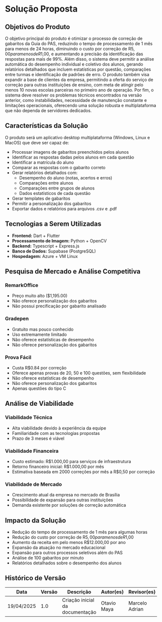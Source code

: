 # Solução Proposta

## Objetivos do Produto

O objetivo principal do produto é otimizar o processo de correção de gabaritos da Guia do PAS, reduzindo o tempo de processamento de 1 mês para menos de 24 horas, diminuindo o custo por correção de R$5,00 para menos de R$1,00, e aumentando a precisão da identificação das respostas para mais de 99%. Além disso, o sistema deve permitir a análise automática do desempenho individual e coletivo dos alunos, gerando relatórios detalhados que incluem estatísticas por questão, comparações entre turmas e identificação de padrões de erro. O produto também visa expandir a base de clientes da empresa, permitindo a oferta do serviço de correção para outras instituições de ensino, com meta de atingir pelo menos 10 novas escolas parceiras no primeiro ano de operação. Por fim, o sistema deve resolver os problemas técnicos encontrados na versão anterior, como instabilidades, necessidade de manutenção constante e limitações operacionais, oferecendo uma solução robusta e multiplataforma que não dependa de servidores dedicados.

## Características da Solução

O produto será um aplicativo desktop multiplataforma (Windows, Linux e MacOS) que deve ser capaz de:
- Processar imagens de gabaritos preenchidos pelos alunos
- Identificar as respostas dadas pelos alunos em cada questão
- Identificar a matrícula do aluno
- Comparar as respostas com o gabarito correto
- Gerar relatórios detalhados com:
  - Desempenho do aluno (notas, acertos e erros)
  - Comparações entre alunos
  - Comparações entre grupos de alunos
  - Dados estatísticos de cada questão
- Gerar templates de gabaritos
- Permitir a personalização dos gabaritos
- Exportar dados e relatórios para arquivos .csv e .pdf

## Tecnologias a Serem Utilizadas

- **Frontend:** Dart + Flutter
- **Processamento de Imagem:** Python + OpenCV
- **Backend:** Typescript + Express.js
- **Banco de Dados:** Supabase (PostgreSQL)
- **Hospedagem:** Azure + VM Linux

## Pesquisa de Mercado e Análise Competitiva

### RemarkOffice
- Preço muito alto ($1,195.00)
- Não oferece personalização dos gabaritos
- Não possui precificação por gabarito analisado

### Gradepen
- Gratuito mas pouco conhecido
- Uso extremamente limitado
- Não oferece estatísticas de desempenho
- Não oferece personalização dos gabaritos

### Prova Fácil
- Custa R$0.84 por correção
- Oferece apenas provas de 20, 50 e 100 questões, sem flexibilidade
- Não oferece estatísticas de desempenho
- Não oferece personalização dos gabaritos
- Apenas questões do tipo C

## Análise de Viabilidade

### Viabilidade Técnica
- Alta viabilidade devido à experiência da equipe
- Familiaridade com as tecnologias propostas
- Prazo de 3 meses é viável

### Viabilidade Financeira
- Custo estimado: R$1.000,00 para serviços de infraestrutura
- Retorno financeiro inicial: R$1.000,00 por mês
- Estimativa baseada em 2000 correções por mês a R$0,50 por correção

### Viabilidade de Mercado
- Crescimento atual da empresa no mercado de Brasília
- Possibilidade de expansão para outras instituições
- Demanda existente por soluções de correção automática

## Impacto da Solução

- Redução do tempo de processamento de 1 mês para algumas horas
- Redução do custo por correção de R$5,00 para menos de R$1,00
- Aumento da receita em pelo menos R$12.000,00 por ano
- Expansão da atuação no mercado educacional
- Expansão para outros processos seletivos além do PAS
- Análise de 100 gabaritos por minuto
- Relatórios detalhados sobre o desempenho dos alunos

## Histórico de Versão

| Data       | Versão | Descrição                       | Autor(es)      | Revisor(es) |
| ---------- | ------ | ------------------------------- | -------------- | ----------- |
| 19/04/2025 | 1.0    | Criação inicial da documentação | Otavio Maya | Marcelo Adrian            |